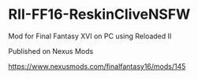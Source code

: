 # RII-FF16-ReskinCliveNSFW

Mod for Final Fantasy XVI on PC using Reloaded II

Published on Nexus Mods

https://www.nexusmods.com/finalfantasy16/mods/145
